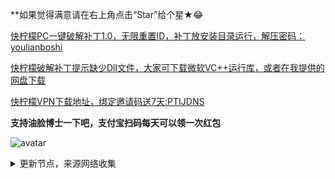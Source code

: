 **如果觉得满意请在右上角点击“Star”给个星★😂

[快柠檬PC一键破解补丁1.0，无限重置ID，补丁放安装目录运行，解压密码：youlianboshi](https://www.lanzoul.com/iFRNp1in9w3c)

[快柠檬破解补丁提示缺少Dll文件，大家可下载微软VC++运行库，或者在我提供的网盘下载](https://www.123pan.com/s/8fFAjv-YK2R.html)

[快柠檬VPN下载地址，绑定邀请码送7天:PTIJDNS ](https://flm12.com)


**支持油脸博士一下吧，支付宝扫码每天可以领一次红包**

![avatar](https://telegra.ph/file/2ff5d5da7a06f8fffc663.png)



<details><summary>更新节点，来源网络收集</summary>
<p>

#### 点击一下即可全部复制

    
